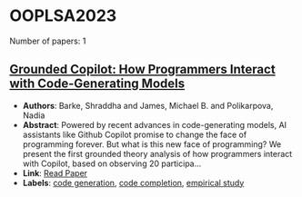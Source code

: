 # OOPLSA2023

Number of papers: 1

## [Grounded Copilot: How Programmers Interact with Code-Generating Models](paper_1.md)
- **Authors**: Barke, Shraddha and James, Michael B. and Polikarpova, Nadia
- **Abstract**: Powered by recent advances in code-generating models, AI assistants like Github Copilot promise to change the face of programming forever. But what is this new face of programming? We present the first grounded theory analysis of how programmers interact with Copilot, based on observing 20 participa...
- **Link**: [Read Paper](https://doi.org/10.1145/3586030)
- **Labels**: [code generation](../../labels/code_generation.md), [code completion](../../labels/code_completion.md), [empirical study](../../labels/empirical_study.md)

